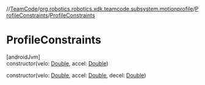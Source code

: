 //[TeamCode](../../../index.md)/[org.robotics.robotics.xdk.teamcode.subsystem.motionprofile](../index.md)/[ProfileConstraints](index.md)/[ProfileConstraints](-profile-constraints.md)

# ProfileConstraints

[androidJvm]\
constructor(velo: [Double](https://kotlinlang.org/api/latest/jvm/stdlib/kotlin/-double/index.html), accel: [Double](https://kotlinlang.org/api/latest/jvm/stdlib/kotlin/-double/index.html))

constructor(velo: [Double](https://kotlinlang.org/api/latest/jvm/stdlib/kotlin/-double/index.html), accel: [Double](https://kotlinlang.org/api/latest/jvm/stdlib/kotlin/-double/index.html), decel: [Double](https://kotlinlang.org/api/latest/jvm/stdlib/kotlin/-double/index.html))
